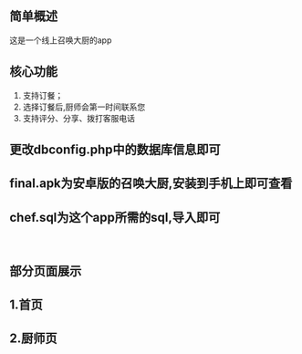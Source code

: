 ## 简单概述
这是一个线上召唤大厨的app

## 核心功能
1. 支持订餐；
2. 选择订餐后,厨师会第一时间联系您
3. 支持评分、分享、拨打客服电话
 
## 更改dbconfig.php中的数据库信息即可

## final.apk为安卓版的召唤大厨,安装到手机上即可查看

## chef.sql为这个app所需的sql,导入即可
 
## 部分页面展示
## 1.首页
## 2.厨师页
